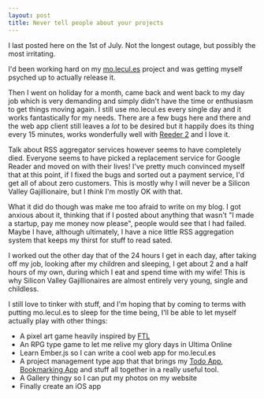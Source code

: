 ```yaml
---
layout: post
title: Never tell people about your projects
---
```


I last posted here on the 1st of July. Not the longest outage, but possibly the most irritating.

I'd been working hard on my [mo.lecul.es](http://mo.lecul.es) project and was getting myself psyched up to actually release it.

Then I went on holiday for a month, came back and went back to my day job which is very demanding and simply didn't have the time or enthusiasm to get things moving again. I still use mo.lecul.es every single day and it works fantastically for my needs. There are a few bugs here and there and the web app client still leaves a *lot* to be desired but it happily does its thing every 15 minutes, works wonderfully well with [Reeder 2](http://reederapp.com/ios/) and I love it.

Talk about RSS aggregator services however seems to have completely died. Everyone seems to have picked a replacement service for Google Reader and moved on with their lives! I've pretty much convinced myself that at this point, if I fixed the bugs and sorted out a payment service, I'd get all of about zero customers. This is mostly why I will never be a Silicon Valley Gajillionaire, but I *think* I'm mostly OK with that.

What it did do though was make me too afraid to write on my blog. I got anxious about it, thinking that if I posted about anything that wasn't "I made a startup, pay me money now please", people would see that I had failed. Maybe I have, although ultimately, I have a nice little RSS aggregation system that keeps my thirst for stuff to read sated.

I worked out the other day that of the 24 hours I get in each day, after taking off my job, looking after my children and sleeping, I get about 2 and a half hours of my own, during which I eat and spend time with my wife! This is why Silicon Valley Gajillionaires are almost entirely very young, single and childless.

I still love to tinker with stuff, and I'm hoping that by coming to terms with putting mo.lecul.es to sleep for the time being, I'll be able to let myself actually play with other things:

- A pixel art game heavily inspired by [FTL](http://www.ftlgame.com/)
- An RPG type game to let me relive my glory days in Ultima Online
- Learn Ember.js so I can write a cool web app for mo.lecul.es
- A project management type app that that brings my [Todo App](https://github.com/MalphasWats/ticks), [Bookmarking App](https://github.com/MalphasWats/subMarks) and stuff all together in a really useful tool.
- A Gallery thingy so I can put my photos on my website
- Finally create an iOS app